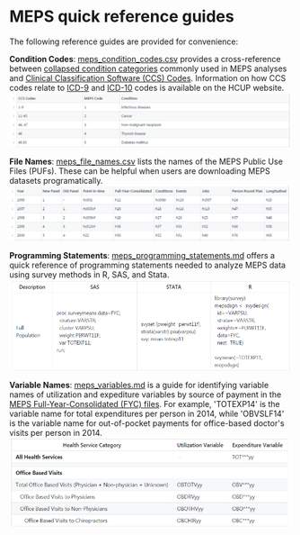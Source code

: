 # MEPS quick reference guides

The following reference guides are provided for convenience:

**Condition Codes**: [meps_condition_codes.csv](meps_condition_codes.csv) provides a cross-reference between [collapsed condition categories](https://meps.ahrq.gov/survey_comp/MEPS_condition_data.pdf) commonly used in MEPS analyses and [Clinical Classification Software (CCS) Codes](https://www.hcup-us.ahrq.gov/toolssoftware/ccs/ccs.jsp#download). Information on how CCS codes relate to [ICD-9](https://www.hcup-us.ahrq.gov/toolssoftware/ccs/ccs.jsp) and [ICD-10](https://www.hcup-us.ahrq.gov/toolssoftware/ccs10/ccs10.jsp) codes is available on the HCUP website.
[![preview condition codes](../_images/meps_condition_codes.png)](meps_condition_codes.csv)

**File Names**: [meps_file_names.csv](meps_file_names.csv) lists the names of the MEPS Public Use Files (PUFs). These can be helpful when users are downloading MEPS datasets programatically.
[![preview file names](../_images/meps_file_names.png)](meps_file_names.csv)


**Programming Statements**: [meps_programming_statements.md](meps_programming_statements.md) offers a quick reference of programming statements needed to analyze MEPS data using survey methods in R, SAS, and Stata.
[![preview programming statements](../_images/meps_programming_statements.png)](meps_programming_statements.md)

**Variable Names**: [meps_variables.md](meps_variables.md) is a guide for identifying variable names of utilization and  expediture variables by source of payment in the [MEPS Full-Year-Consolidated (FYC) files](https://meps.ahrq.gov/mepsweb/data_stats/download_data_files_results.jsp?cboDataYear=All&cboDataTypeY=1%2CHousehold+Full+Year+File&buttonYearandDataType=Search&cboPufNumber=All&SearchTitle=Consolidated+Data). For example, 'TOTEXP14' is the variable name for total expenditures per person in 2014, while 'OBVSLF14' is the variable name for out-of-pocket payments for office-based doctor's visits per person in 2014.
[![preview variable names](../_images/meps_variables.png)](meps_variables.md)
